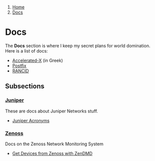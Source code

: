 <!-- -
Title: Docs
Description: Marios Zindilis's Docs 
First Published: 2014-06-30
- -->

<ol class="breadcrumb" itemprop="breadcrumb">
	<li><a href="/">Home</a></li>
	<li><a href="/docs/">Docs</a></li>
</ol>

Docs
====

The **Docs** section is where I keep my secret plans for world domination. Here 
is a list of docs:

*   [Accelerated-X](/docs/accelerated-x.el.html) (in Greek)
*   [Postfix](/docs/postfix.html)
*   [RANCID](/docs/rancid.html)

Subsections
-----------

### [Juniper](/docs/juniper/)
These are docs about Juniper Networks stuff.

*   [Juniper Acronyms](/docs/juniper/juniper-acronyms.html)

### [Zenoss](/docs/zenoss/)
Docs on the Zenoss Network Monitoring System

*   [Get Devices from Zenoss with ZenDMD](/docs/zenoss/zendmd-get-devices.html)
